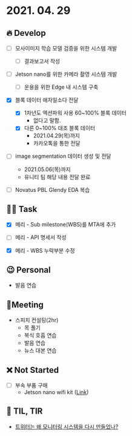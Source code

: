 # 2021. 04. 29

## 🔥 Develop

- [ ] 모사이미지 학습 모델 검증을 위한 시스템 개발
  - [ ] 결과보고서 작성
- [ ] Jetson nano를 위한 카메라 촬영 시스템 개발
  - [ ] 운용을 위한 Edge 내 시스템 구축
- [x] 블록 데이터 애자일소다 전달
  - [x] 1차년도 액션파워 사용 60~100% 블록 데이터
    * 없다고 말함.
  - [x] 다른 0~100% 대조 블록 데이터
    * 2021.04.29(목)까지
    * 카카오톡을 통한 전달
- [ ] image segmentation 데이터 생성 및 전달
  * 2021.05.06(목)까지
  * 유니티 팀 해당 내용 전달 완료

- [ ] Novatus PBL Glendy EDA 복습



##  🏳‍🌈 Task

- [x] 메리 - Sub milestone(WBS)를 MTA에 추가
- [ ] 메리 - API 명세서 작성
- [x] 메리 - WBS 누락부분 수정



## 😉 Personal

* 발음 연습




## :dizzy: ​Meeting

* 스피치 컨설팅(2hr)
  * 목 풀기
  * 복식 호흡 연습
  * 발음 연습
  * 뉴스 대본 연습



## ❌ Not Started


- [ ] 부속 부품 구매
  * Jetson nano wifi kit ([Link](http://www.11st.co.kr/products/2848421202?utm_medium=%EA%B2%80%EC%83%89&gclid=Cj0KCQjw9_mDBhCGARIsAN3PaFN4CP-BlztWIfzYbHCUW4vsZkBcSfyv7saGJ-KUBJ1OvuiC1JpEIq0aAu_tEALw_wcB&utm_source=%EA%B5%AC%EA%B8%80_PC_S_%EC%87%BC%ED%95%91&utm_campaign=%EA%B5%AC%EA%B8%80%EC%87%BC%ED%95%91PC+%EC%B6%94%EA%B0%80%EC%9E%91%EC%97%85&utm_term=))





## 📸 TIL, TIR

* [트위터는 왜 모니터링 시스템을 다시 만들었나?](https://blog.imqa.io/twitter_monitoring_system_v2/?fbclid=IwAR2ryxuPXarR-TAd55Bx3WTBzqqzhsUPBFHv0AZev0ZM_mnodL4qBZmWnNo)

